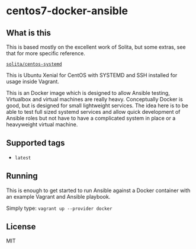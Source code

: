 # centos7-docker-ansible

## What is this

This is based mostly on the excellent work of Solita, but some extras, see that for more specific reference.

[`solita/centos-systemd`](https://hub.docker.com/r/solita/centos-systemd-ssh/)

This is Ubuntu Xenial for CentOS with SYSTEMD and SSH installed for usage inside Vagrant.

This is an Docker image which is designed to allow Ansible testing, Virtualbox and virtual machines are really heavy. Conceptually Docker is good, but is designed for small lightweight services.
The idea here is to be able to test full sized systemd services and allow quick development of Ansible roles but not have to have a complicated system in place or a heavyweight virtual machine.

## Supported tags

* `latest`

## Running

This is enough to get started to run Ansible against a Docker container with an example Vagrant and Ansible playbook.

Simply type: `vagrant up --provider docker`

## License

MIT
